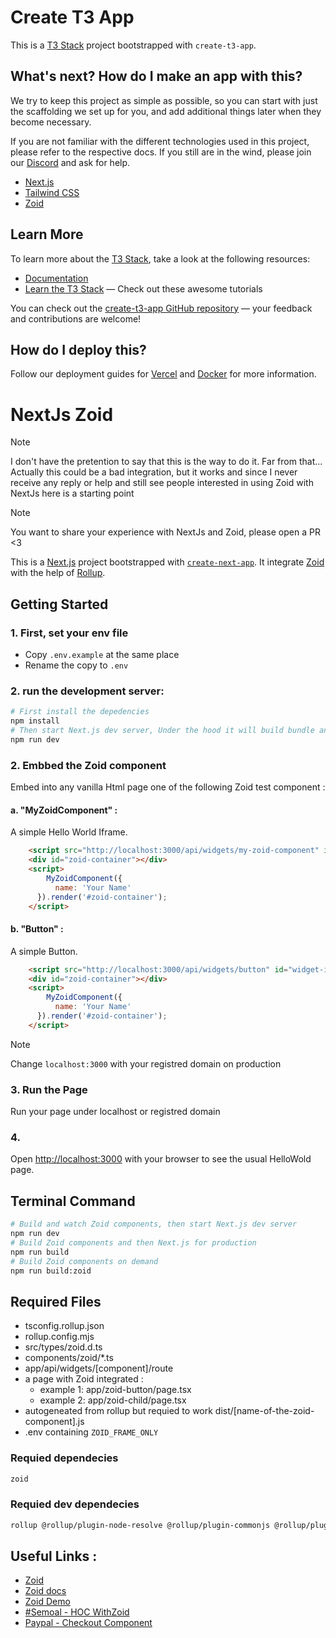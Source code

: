 # Create T3 App

This is a [T3 Stack](https://create.t3.gg/) project bootstrapped with `create-t3-app`.

## What's next? How do I make an app with this?

We try to keep this project as simple as possible, so you can start with just the scaffolding we set up for you, and add additional things later when they become necessary.

If you are not familiar with the different technologies used in this project, please refer to the respective docs. If you still are in the wind, please join our [Discord](https://t3.gg/discord) and ask for help.

- [Next.js](https://nextjs.org)
- [Tailwind CSS](https://tailwindcss.com)
- [Zoid](https://trpc.io)

## Learn More

To learn more about the [T3 Stack](https://create.t3.gg/), take a look at the following resources:

- [Documentation](https://create.t3.gg/)
- [Learn the T3 Stack](https://create.t3.gg/en/faq#what-learning-resources-are-currently-available) — Check out these awesome tutorials

You can check out the [create-t3-app GitHub repository](https://github.com/t3-oss/create-t3-app) — your feedback and contributions are welcome!

## How do I deploy this?

Follow our deployment guides for [Vercel](https://create.t3.gg/en/deployment/vercel) and [Docker](https://create.t3.gg/en/deployment/docker) for more information.





# NextJs Zoid

> [!NOTE]
>
> I don't have the pretention to say that this is the way to do it. Far from that...
> Actually this could be a bad integration, but it works and since I never receive any reply or help and still see people interested in using Zoid with NextJs here is a starting point


> [!NOTE]
> 
> You want to share your experience with NextJs and Zoid, please open a PR <3

This is a [Next.js](https://nextjs.org/) project bootstrapped with [`create-next-app`](https://github.com/vercel/next.js/tree/canary/packages/create-next-app).
It integrate [Zoid](https://github.com/krakenjs/zoid) with the help of [Rollup](rollupjs.org/). 

## Getting Started

### 1. First, set your env file
- Copy `.env.example` at the same place
- Rename the copy to `.env`

### 2.  run the development server:

```bash
# First install the depedencies
npm install
# Then start Next.js dev server, Under the hood it will build bundle and watch Zoid components
npm run dev
```

### 2. Embbed the Zoid component
Embed into any vanilla Html page one of the following Zoid test component :
#### a. "MyZoidComponent" :
A simple Hello World Iframe.
```html
    <script src="http://localhost:3000/api/widgets/my-zoid-component" id="widget-id"></script>
    <div id="zoid-container"></div>
    <script>
        MyZoidComponent({
          name: 'Your Name'
      }).render('#zoid-container');
    </script>
```
#### b. "Button" :
A simple Button.
```html
    <script src="http://localhost:3000/api/widgets/button" id="widget-id"></script>
    <div id="zoid-container"></div>
    <script>
        MyZoidComponent({
          name: 'Your Name'
      }).render('#zoid-container');
    </script>
```
> [!NOTE]
> Change `localhost:3000` with your registred domain on production

### 3. Run the Page
Run your page under localhost or registred domain

### 4. 

Open [http://localhost:3000](http://localhost:3000) with your browser to see the usual HelloWold page.

## Terminal Command

```bash
# Build and watch Zoid components, then start Next.js dev server
npm run dev
# Build Zoid components and then Next.js for production
npm run build
# Build Zoid components on demand
npm run build:zoid
```

## Required Files
- tsconfig.rollup.json
- rollup.config.mjs
- src/types/zoid.d.ts
- components/zoid/*.ts
- app/api/widgets/[component]/route
- a page with Zoid integrated :
  - example 1: app/zoid-button/page.tsx
  - example 2: app/zoid-child/page.tsx
- autogeneated from rollup but requied to work dist/\[name-of-the-zoid-component\].js
- .env containing `ZOID_FRAME_ONLY`

### Requied dependecies
```bash
zoid
```

### Requied dev dependecies
```bash
rollup @rollup/plugin-node-resolve @rollup/plugin-commonjs @rollup/plugin-typescript @rollup/plugin-terser @rollup/plugin-replace
```

## Useful Links : 
- [Zoid](https://github.com/krakenjs/zoid)
- [Zoid docs](https://github.com/krakenjs/zoid/tree/main/docs)
- [Zoid Demo](https://github.com/krakenjs/zoid-demo/tree/main)
- [#Semoal - HOC WithZoid](https://gist.github.com/semoal/9ff2ac000040062d71ee6add04141dc1)
- [Paypal - Checkout Component](https://github.com/paypal/paypal-checkout-components/blob/main/docs/implement-checkout.md)